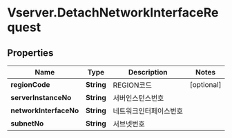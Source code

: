 # Vserver.DetachNetworkInterfaceRequest

## Properties
Name | Type | Description | Notes
------------ | ------------- | ------------- | -------------
**regionCode** | **String** | REGION코드 | [optional] 
**serverInstanceNo** | **String** | 서버인스턴스번호 | 
**networkInterfaceNo** | **String** | 네트워크인터페이스번호 | 
**subnetNo** | **String** | 서브넷번호 | 



